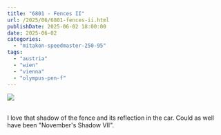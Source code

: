 ```yaml
---
title: "6801 - Fences II"
url: /2025/06/6801-fences-ii.html
publishDate: 2025-06-02 18:00:00
date: 2025-06-02
categories:
  - "mitakon-speedmaster-250-95"
tags:
  - "austria"
  - "wien"
  - "vienna"
  - "olympus-pen-f"
---
```

<div class="container">
<div class="center"><a target="_blank" href="https://d25zfm9zpd7gm5.cloudfront.net/1200x1200/2020/20201122_130753_lr.jpg"><img class="webfeedsFeaturedVisual" src="https://d25zfm9zpd7gm5.cloudfront.net/0600x0600/2020/20201122_130753_lr.jpg" /></a></div>
</div>
<br />

I love that shadow of the fence and its reflection in the
car. Could as well have been "November's Shadow VII".
